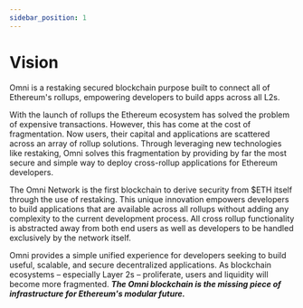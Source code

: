 ```yaml
---
sidebar_position: 1
---
```


# Vision

Omni is a restaking secured blockchain purpose built to connect all of Ethereum's rollups, empowering developers to build apps across all L2s.

With the launch of rollups the Ethereum ecosystem has solved the problem of expensive transactions. However, this has come at the cost of fragmentation. Now users, their capital and applications are scattered across an array of rollup solutions. Through leveraging new technologies like restaking, Omni solves this fragmentation by providing by far the most secure and simple way to deploy cross-rollup applications for Ethereum developers.

The Omni Network is the first blockchain to derive security from $ETH itself through the use of restaking. This unique innovation empowers developers to build applications that are available across all rollups without adding any complexity to the current development process. All cross rollup functionality is abstracted away from both end users as well as developers to be handled exclusively by the network itself.

Omni provides a simple unified experience for developers seeking to build useful, scalable, and secure decentralized applications. As blockchain ecosystems – especially Layer 2s – proliferate, users and liquidity will become more fragmented. _**The Omni blockchain is the missing piece of infrastructure for Ethereum's modular future.**_
